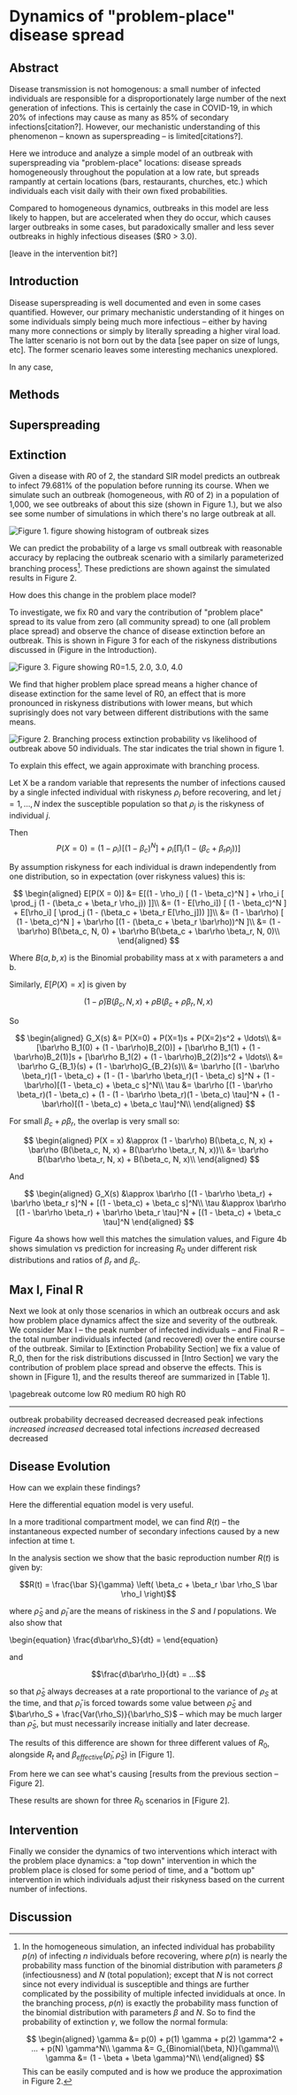 # Dynamics of "problem-place" disease spread

## Abstract

Disease transmission is not homogenous: a small number of infected individuals
are responsible for a disproportionately large number of the next generation of
infections.
This is certainly the case in COVID-19, in which 20\% of infections may cause
as many as 85\% of secondary infections[citation?].
However, our mechanistic understanding
of this phenomenon – known as superspreading – is limited[citations?].

Here we introduce and analyze
a simple model of an outbreak with superspreading via "problem-place" locations:
disease spreads homogeneously throughout the population at a low rate, but
spreads rampantly at certain locations (bars, restaurants, churches, etc.)
which individuals each visit daily with their own fixed probabilities.

Compared to homogeneous dynamics, outbreaks in this model are less
likely to happen, but are accelerated when they do occur, which causes larger
outbreaks in some cases, but paradoxically smaller and less sever outbreaks 
in highly infectious diseases ($R0 > 3.0). 

[leave in the intervention bit?]

## Introduction

Disease superspreading is well documented and even in some cases quantified.
However, our primary mechanistic understanding of it hinges on some individuals
simply being much more infectious – either by having many more connections or
simply by literally spreading a higher viral load. The latter scenario is 
not born out by the data [see paper on size of lungs, etc].
The former scenario leaves some interesting mechanics unexplored.

In any case, 


## Methods


## Superspreading




## Extinction



Given a disease with $R0$ of 2, the standard SIR model predicts an
outbreak to infect 79.681\% of the population before running its course.
When we simulate such an outbreak (homogeneous, with $R0$ of 2) in a population
of 1,000, we see outbreaks of about this size (shown in Figure 1.), 
but we also see some number of simulations in which there's no large outbreak at all.

![Figure 1. figure showing histogram of outbreak sizes](images/extinction_histogram.png)

We can predict the probability of a large vs small outbreak with reasonable
accuracy by replacing the outbreak scenario with a similarly parameterized
branching process[^1]. These predictions are shown against the simulated results
in Figure 2.


[^1]: In the homogeneous simulation, an infected individual has 
probability $p(n)$ of infecting $n$ individuals before recovering, where
$p(n)$ is nearly the probability mass function of the binomial distribution
with parameters $\beta$ (infectiousness) and $N$ (total population);
except that $N$ is not correct since not every individual is susceptible and
things are further complicated by the possibility of multiple infected
invididuals at once. In the branching process, $p(n)$ is exactly the
probability mass function of the binomial distribution with parameters $\beta$
and $N$. So to find the probability of extinction $\gamma$, we follow the normal
formula:

	$$
	\begin{aligned}
	\gamma &= p(0) + p(1) \gamma + p(2) \gamma^2 + ... + p(N) \gamma^N\\
	\gamma &= G_{Binomial(\beta, N)}(\gamma)\\
	\gamma &= (1 - \beta + \beta \gamma)^N\\
	\end{aligned}
	$$
	This can be easily computed and is how we produce the approximation in Figure 2.


How does this change in the problem place model? 


To investigate, we fix R0 and vary the contribution of "problem place" spread
to its value from zero (all community spread) to one (all problem place spread)
and observe the chance of disease extinction before an outbreak. This is shown
in Figure 3 for each of the riskyness distributions discussed in
(Figure in the Introduction).

![Figure 3. Figure showing R0=1.5, 2.0, 3.0, 4.0]()

We find that higher problem place spread means a higher chance of disease
extinction for the same level of R0, an effect that is more pronounced in riskyness
distributions with lower means, but which suprisingly does not vary between
different distributions with the same means.

![Figure 2. Branching process extinction probability vs likelihood of outbreak
	above 50 individuals. The star indicates the trial shown in figure 1.](images/extinction_R02.png)

To explain this effect, we again approximate with branching process.

Let X be a random variable that represents the number of infections caused by
a single infected individual with riskyness $\rho_i$ before recovering, and
let $j = 1, \ldots, N$ index the susceptible population so that $\rho_j$ is the
riskyness of individual $j$.

Then 
$$P(X = 0) = (1 - \rho_i) [ (1 - \beta_c)^N ] + \rho_i [ \prod_j (1 - (\beta_c + \beta_r \rho_j)) ]$$

By assumption riskyness for each individual is drawn independently from one
distribution, so in expectation (over riskyness values) this is:

$$
\begin{aligned}
E[P(X = 0)] &= E[(1 - \rho_i) [ (1 - \beta_c)^N ] + \rho_i [ \prod_j (1 - (\beta_c + \beta_r \rho_j)) ]]\\
&= (1 - E[\rho_i]) [ (1 - \beta_c)^N ] + E[\rho_i] [ \prod_j (1 - (\beta_c + \beta_r E[\rho_j])) ]]\\
&= (1 - \bar\rho) [ (1 - \beta_c)^N ] + \bar\rho [(1 - (\beta_c + \beta_r \bar\rho))^N ]\\
&= (1 - \bar\rho) B(\beta_c, N, 0) + \bar\rho B(\beta_c + \bar\rho \beta_r, N, 0)\\
\end{aligned}
$$

Where $B(a, b, x)$ is the Binomial probability mass at x with parameters a and b.

Similarly, $E[P(X) = x]$ is given by

$$(1 - \bar\rho) B(\beta_c, N, x) + \bar\rho B(\beta_c + \bar\rho \beta_r, N, x)$$


So

$$
\begin{aligned}
G_X(s) &= P(X=0) + P(X=1)s + P(X=2)s^2 + \ldots\\
&= [\bar\rho B_1(0) + (1 - \bar\rho)B_2(0)] + [\bar\rho B_1(1) + (1 - \bar\rho)B_2(1)]s + [\bar\rho B_1(2) + (1 - \bar\rho)B_2(2)]s^2 + \ldots\\
&= \bar\rho G_{B_1}(s) + (1 - \bar\rho)G_{B_2}(s)\\
&= \bar\rho [(1 - \bar\rho \beta_r)(1 - \beta_c) + 
				(1 - (1 - \bar\rho \beta_r)(1 - \beta_c) s]^N + 
   (1 - \bar\rho)[(1 - \beta_c) + \beta_c s]^N\\
\tau &= \bar\rho [(1 - \bar\rho \beta_r)(1 - \beta_c) + 
				(1 - (1 - \bar\rho \beta_r)(1 - \beta_c) \tau]^N + 
   (1 - \bar\rho)[(1 - \beta_c) + \beta_c \tau]^N\\
\end{aligned}
$$


For small $\beta_c + \bar\rho \beta_r$, the overlap is very small so:

$$ 
\begin{aligned}
P(X = x) &\approx (1 - \bar\rho) B(\beta_c, N, x) + \bar\rho (B(\beta_c, N, x) + B(\bar\rho \beta_r, N, x))\\
&= \bar\rho B(\bar\rho \beta_r, N, x) + B(\beta_c, N, x)\\
\end{aligned}
$$

And

$$
\begin{aligned}
G_X(s) &\approx \bar\rho [(1 - \bar\rho \beta_r) + 
				\bar\rho \beta_r s]^N + [(1 - \beta_c) + \beta_c s]^N\\
\tau &\approx \bar\rho [(1 - \bar\rho \beta_r) + 
				\bar\rho \beta_r \tau]^N + [(1 - \beta_c) + \beta_c \tau]^N
\end{aligned}
$$


Figure 4a shows how well this matches the simulation values, and Figure 4b
shows simulation vs prediction for increasing $R_0$ under different risk
distributions and ratios of $\beta_r$ and $\beta_c$.


## Max I, Final R

Next we look at only those scenarios in which an outbreak occurs and ask how
problem place dynamics affect the size and severity of the outbreak. We consider
Max I – the peak number of infected individuals – and Final R – the total number
individuals infected (and recovered) over the entire course of the outbreak.
Similar to [Extinction Probability Section] we fix a value of R_0, then for
the risk distributions discussed in [Intro Section] we vary the contribution
of problem place spread and observe the effects. This is shown in [Figure 1],
and the results thereof are summarized in [Table 1].

\pagebreak
outcome                  low R0       medium R0    high R0
---------------------   -------      ---------    --------
outbreak probability    decreased     decreased    decreased
peak infections         _increased_    _increased_    decreased
total infections        _increased_    decreased    decreased


## Disease Evolution

How can we explain these findings?

Here the differential equation model is very useful.

In a more traditional compartment model, we can find $R(t)$ – the instantaneous
expected number of secondary infections caused by a new infection at time t.

In the analysis section we show that the basic reproduction number $R(t)$ is
given by:

$$R(t) = \frac{\bar S}{\gamma} \left( \beta_c
		+ \beta_r \bar \rho_S \bar \rho_I \right)$$

where $\bar\rho_S$ and $\bar\rho_I$ are the means of riskiness in the $S$ and
$I$ populations. We also show that


\begin{equation}
\frac{d\bar\rho_S}{dt} = 
\end{equation}

and

$$\frac{d\bar\rho_I}{dt} = ...$$

so that $\bar\rho_S$ always decreases at a rate proportional to the
variance of $\rho_S$ at the time, and that $\bar\rho_I$ is forced towards
some value between $\bar\rho_S$ and $\bar\rho_S + \frac{Var(\rho_S)}{\bar\rho_S}$
– which may be much larger than $\bar\rho_S$, but must necessarily increase
initially and later decrease.


The results of this difference are shown for three different values of $R_0$,
alongside $R_t$
and $\beta_{effective}(\bar\rho_I, \bar\rho_S)$ in [Figure 1].

From here we can see what's causing [results from the previous section – Figure 2].

These results are shown for three $R_0$ scenarios in [Figure 2].


## Intervention

Finally we consider the dynamics of two interventions which interact with
the problem place dynamics: a "top down" intervention in which the problem place
is closed for some period of time, and a "bottom up" intervention in which
individuals adjust their riskyness based on the current number of infections.






## Discussion